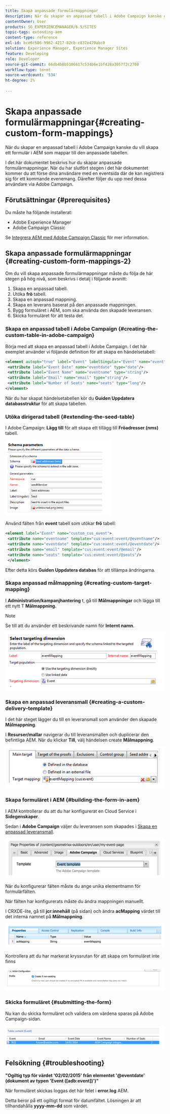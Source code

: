 ```yaml
---
title: Skapa anpassade formulärmappningar
description: När du skapar en anpassad tabell i Adobe Campaign kanske du vill skapa ett formulär i AEM som mappar till den anpassade tabellen
contentOwner: User
products: SG_EXPERIENCEMANAGER/6.5/SITES
topic-tags: extending-aem
content-type: reference
exl-id: bce6c586-9962-4217-82cb-c837e479abc0
solution: Experience Manager, Experience Manager Sites
feature: Developing
role: Developer
source-git-commit: 66db4b0b5106617c534b6e1bf428a3057f2c2708
workflow-type: tm+mt
source-wordcount: '534'
ht-degree: 2%

---
```


# Skapa anpassade formulärmappningar{#creating-custom-form-mappings}

När du skapar en anpassad tabell i Adobe Campaign kanske du vill skapa ett formulär i AEM som mappar till den anpassade tabellen.

I det här dokumentet beskrivs hur du skapar anpassade formulärmappningar. När du har slutfört stegen i det här dokumentet kommer du att förse dina användare med en eventsida där de kan registrera sig för ett kommande evenemang. Därefter följer du upp med dessa användare via Adobe Campaign.

## Förutsättningar {#prerequisites}

Du måste ha följande installerat:

* Adobe Experience Manager
* Adobe Campaign Classic

Se [Integrera AEM med Adobe Campaign Classic](/help/sites-administering/campaignonpremise.md) för mer information.

## Skapa anpassade formulärmappningar {#creating-custom-form-mappings-2}

Om du vill skapa anpassade formulärmappningar måste du följa de här stegen på hög nivå, som beskrivs i detalj i följande avsnitt:

1. Skapa en anpassad tabell.
1. Utöka **frö** tabell.
1. Skapa en anpassad mappning.
1. Skapa en leverans baserat på den anpassade mappningen.
1. Bygg formuläret i AEM, som ska använda den skapade leveransen.
1. Skicka formuläret för att testa det.

### Skapa en anpassad tabell i Adobe Campaign {#creating-the-custom-table-in-adobe-campaign}

Börja med att skapa en anpassad tabell i Adobe Campaign. I det här exemplet använder vi följande definition för att skapa en händelsetabell:

```xml
<element autopk="true" label="Event" labelSingular="Event" name="event">
 <attribute label="Event Date" name="eventdate" type="date"/>
 <attribute label="Event Name" name="eventname" type="string"/>
 <attribute label="Email" name="email" type="string"/>
 <attribute label="Number of Seats" name="seats" type="long"/>
</element>
```

När du har skapat händelsetabellen kör du **Guiden Uppdatera databasstruktur** för att skapa tabellen.

### Utöka dirigerad tabell {#extending-the-seed-table}

I Adobe Campaign: **Lägg till** för att skapa ett tillägg till **Fröadresser (nms)** tabell.

![chlimage_1-194](assets/chlimage_1-194.png)

Använd fälten från **event** tabell som utökar **frö** tabell:

```xml
<element label="Event" name="custom_cus_event">
 <attribute name="eventname" template="cus:event:event/@eventname"/>
 <attribute name="eventdate" template="cus:event:event/@eventdate"/>
 <attribute name="email" template="cus:event:event/@email"/>
 <attribute name="seats" template="cus:event:event/@seats"/>
 </element>
```

Efter detta körs **Guiden Uppdatera databas** för att tillämpa ändringarna.

### Skapa anpassad målmappning {#creating-custom-target-mapping}

I **Administration/kampanjhantering** t, gå till **Målmappningar** och lägga till ett nytt T **Målmappning.**

>[!NOTE]
>
>Se till att du använder ett beskrivande namn för **Internt namn**.

![chlimage_1-195](assets/chlimage_1-195.png)

### Skapa en anpassad leveransmall {#creating-a-custom-delivery-template}

I det här steget lägger du till en leveransmall som använder den skapade **Målmappning**.

I **Resurser/mallar** navigerar du till leveransmallen och duplicerar den befintliga AEM. När du klickar **Till**, välj händelsen create **Målmappning**.

![chlimage_1-196](assets/chlimage_1-196.png)

### Skapa formuläret i AEM {#building-the-form-in-aem}

I AEM kontrollerar du att du har konfigurerat en Cloud Service i **Sidegenskaper**.

Sedan i **Adobe Campaign** väljer du leveransen som skapades i [Skapa en anpassad leveransmall](#creating-a-custom-delivery-template).

![chlimage_1-197](assets/chlimage_1-197.png)

När du konfigurerar fälten måste du ange unika elementnamn för formulärfälten.

När fälten har konfigurerats måste du ändra mappningen manuellt.

I CRXDE-lite, gå till **jcr:innehåll** (på sidan) och ändra **acMapping** värdet till det interna namnet på **Målmappning**.

![chlimage_1-198](assets/chlimage_1-198.png)

Kontrollera att du har markerat kryssrutan för att skapa om formuläret inte finns

![chlimage_1-199](assets/chlimage_1-199.png)

### Skicka formuläret {#submitting-the-form}

Nu kan du skicka formuläret och validera om värdena sparas på Adobe Campaign-sidan.

![chlimage_1-200](assets/chlimage_1-200.png)

## Felsökning {#troubleshooting}

**&quot;Ogiltig typ för värdet &#39;02/02/2015&#39; från elementet &#39;@eventdate&#39; (dokument av typen &#39;Event ([adb:event])&#39;)&quot;**

När formuläret skickas loggas det här felet i **error.log** AEM.

Detta beror på ett ogiltigt format för datumfältet. Lösningen är att tillhandahålla **yyyy-mm-dd** som värdet.
